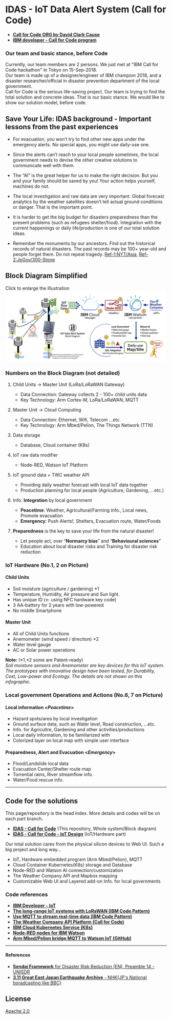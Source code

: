 # IDAS - IoT Data Alert System (Call for Code)
- [**Call for Code ORG by David Clark Cause**](https://callforcode.org/)
- [**IBM developer - Call for Code program**](https://developer.ibm.com/callforcode/)

### Our team and basic stance, before Code

Currently, our team members are 2 persons. We just met at "IBM Call for Code hackathon" in Tokyo on 15-Sep-2018.<br>
Our team is made up of a designer/engineer of IBM champion 2018, and a disaster researcher/official in disaster prevention department of the local government.<br>
Call for Code is the serious life-saving project. Our team is trying to find the total solution and concrete ideas. That is our basic stance. We would like to show our solution model, before code.

## Save Your Life: IDAS background - Important lessons from the past experiences

- For evacuation, you won’t try to find other new apps under the emergency alerts. No special apps, you might use daily-use one.

- Since the alerts can’t reach to your local people sometimes, the local government needs to devise the other creative solutions to communicate well with them.

- The “AI” is the great helper for us to make the right decision. But you and your family should be saved by you! Your action helps yourself, machines do not.

- The local investigation and raw data are very important. Global forecast analytics by the weather satellites doesn’t tell actual ground conditions or danger. That is the important point.

- It is harder to get the big budget for disasters preparedness than the present problems (such as refugees shelter/food). Integration with the current happenings or daily life/production is one of our total solution ideas.

- Remember the monuments by our ancestors. Find out the historical records of natural disasters. The past records may be 100+ year-old and people forget them. Do not repeat tragedy. [Ref-1:NYT/Asia](https://www.nytimes.com/2011/04/21/world/asia/21stones.html), [Ref-2:JpGov/300-Stone](http://www.thr.mlit.go.jp/road/sekihijouhou/gaiyou.pdf)

## Block Diagram Simplified
Click to enlarge the Illustration
[![IDAS - Block Diagram](doc/source/images/block-diagram-v03.png)](https://raw.githubusercontent.com/nikosun/IDAS-CallforCode/master/doc/source/images/block-diagram-v03.png)

### Numbers on the Block Diagram (not detailed)

1. Child Units -> Master Unit (LoRa/LoRaWAN Gateway)
    - Data Connection: Gateway collects 2 - 100+ child units data
    - Key Technology: Arm Cortex-M, LoRa/LoRaWAN, MQTT

2. Master Unit -> Cloud Computing
    - Data Connection: Ethernet, Wifi, Telecom …etc.
    - Key Technology: Arm Mbed/Pelion, The Things Network (TTN)
    
3. Data storage
    - Database, Cloud container (K8s)

4. IoT raw data modifier
    - Node-RED, Watson IoT Platform

5. IoT ground data + TWC weather API
    - Providing daily weather forecast with local IoT data together
    - Production planning for local people (Agriculture, Gardening, …etc.)

6. Info. **Integration** by local government
    - **Peacetime**: Weather, Agricultural/Farming info., Local news, Promote evacuation
    - **Emergency**: Push Alerts!, Shelters, Evacuation route, Water/Foods

7. **Preparedness** is the key to save your life from the natural disaster!
    - Let people act, over “**Normarcy bias**” and “**Behavioural sciences**”
    - Education about local disaster risks and Training for disaster risk reduction
    
### IoT Hardware (No.1, 2 on Picture)
#### Child Units
- Soil moisture (agriculture / gardening) \*1
- Temperature, Humidity, Air pressure and Sun light.
- Has unique ID (← using NFC hardware key code)
- 3 AA-battery for 2 years with low-powered
- No middle Smartphone

#### Master Unit
- All of Child Units functions
- Anemometer (wind speed / direction) \*2
- Water level gauge
- AC or Solar power operations

**Note:** (*1,*2 some are Patent-ready) <br>
*Soil moisture sensors and Anemometer are key devices for this IoT system. The prototypes with innovative design have been tested, for Durability, Cost, Low-power and Ecology. The details are not shown on this infographic.*

### Local government Operations and Actions (No.6, 7 on Picture) 
#### Local information <*Peacetime*>
- Hazard spots/area by local investigation
- Ground surface data, such as Water level, Road construction, …etc.
- Info. for Agricultre, Gardening and other activities/productions
- Local daily information, to be familiarized with
- Colorized layer on local map with simple user interface
#### Preparedness, Alert and Evacuation <*Emergency*>
- Flood/Landslide local data
- Evacuation Center/Shelter route map
- Torrential rains, River streamflow info. 
- Water/Food rescue info.

---

## Code for the solutions

This page/repository is the head index. More details and codes will be on each part branch.
- [**IDAS - Call for Code**](https://github.com/nikosun/IDAS-CallforCode/) (This repository, Whole system/Block diagram)
- [**IDAS - Call for Code - IoT Design**](https://github.com/nikosun/IDAS-CallforCode-IoT-Design/) (IoT/Hardware part)

Our total solution cares from the physical silicon devices to Web UI. Such a big project and long way...
- IoT, Hardware embedded program (Arm Mbed/Pelion), MQTT
- Cloud Container Kubernetes(K8s) storage and Database
- Node-RED and Watson AI connection/customization
- The Weather Company API and Mapbox mapping
- Customizable Web UI and Layered add-on Info. for local governments

### Code references
- [**IBM Developer - IoT**](https://developer.ibm.com/technologies/iot/)
- [**The long-range IoT systems with LoRaWAN (IBM Code Pattern)**](https://developer.ibm.com/patterns/set-up-lorawan-iot-gateway-hardware/)
- [**Use MQTT to stream real-time data (IBM Code Pattern)**](https://developer.ibm.com/patterns/use-mqtt-stream-real-time-data/)
- [**The Weather Company API Platform (Call for Code)**](https://callforcode.weather.com/)
- [**IBM Cloud Kubernetes Service (K8s)**](https://www.ibm.com/cloud/container-service)
- [**Node-RED nodes for IBM Watson**](https://flows.nodered.org/node/node-red-node-watson)
- [**Arm Mbed/Pelion bridge MQTT to Watson IoT (GitHub)**](https://github.com/ARMmbed/pelion-bridge-container-mqtt)

---
#### References
- [**Sendai Framework** for Disaster Risk Reduction (EN), Preamble 14 - UNISDR](https://www.unisdr.org/we/inform/publications/43291)
- [**3.11 Great East Japan Earthquake Archive** - NHK(JP's National boradcasting like BBC)](https://www9.nhk.or.jp/archives/311shogen/en#content2)

## License
[Apache 2.0](LICENSE)
